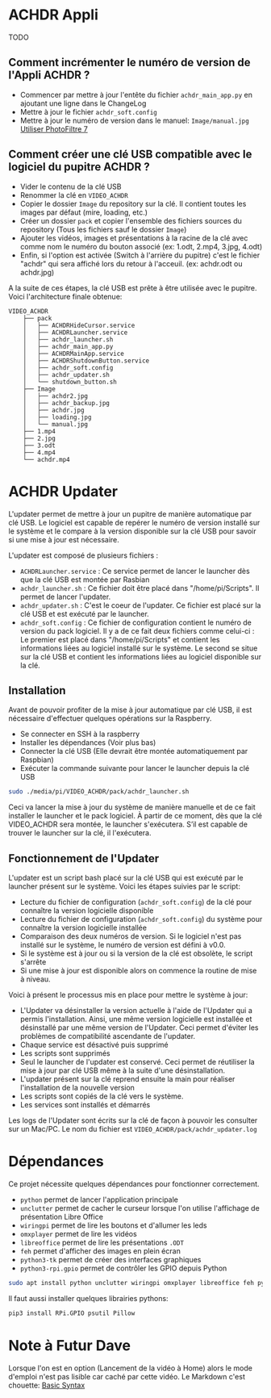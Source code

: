 # ACHDR Appli
TODO

## Comment incrémenter le numéro de version de l'Appli ACHDR ?

- Commencer par mettre à jour l'entête du fichier `achdr_main_app.py` en ajoutant une ligne dans le ChangeLog
- Mettre à jour le fichier `achdr_soft.config`
- Mettre à jour le numéro de version dans le manuel: `Image/manual.jpg` [Utiliser PhotoFiltre 7](http://www.photofiltre-studio.com/pf7.htm)

## Comment créer une clé USB compatible avec le logiciel du pupitre ACHDR ?

- Vider le contenu de la clé USB
- Renommer la clé en `VIDEO_ACHDR`
- Copier le dossier `Image` du repository sur la clé. Il contient toutes les images par défaut (mire, loading, etc.)
- Créer un dossier `pack` et copier l'ensemble des fichiers sources du repository (Tous les fichiers sauf le dossier `Image`)
- Ajouter les vidéos, images et présentations à la racine de la clé avec comme nom le numéro du bouton associé (ex: 1.odt, 2.mp4, 3.jpg, 4.odt)
- Enfin, si l'option est activée (Switch à l'arrière du pupitre) c'est le fichier "achdr" qui sera affiché lors du retour à l'acceuil. (ex: achdr.odt ou achdr.jpg)

A la suite de ces étapes, la clé USB est prête à être utilisée avec le pupitre. Voici l'architecture finale obtenue:
```
VIDEO_ACHDR
	├── pack
	│   ├── ACHDRHideCursor.service
	│   ├── ACHDRLauncher.service
	│   ├── achdr_launcher.sh
	│   ├── achdr_main_app.py
	│   ├── ACHDRMainApp.service
	│   ├── ACHDRShutdownButton.service
	│   ├── achdr_soft.config
	│   ├── achdr_updater.sh
	│   └── shutdown_button.sh
	├── Image
	│   ├── achdr2.jpg
	│   ├── achdr_backup.jpg
	│   ├── achdr.jpg
	│   ├── loading.jpg
	│   └── manual.jpg
	├── 1.mp4
	├── 2.jpg
	├── 3.odt
	├── 4.mp4
	└── achdr.mp4
```

# ACHDR Updater
L'updater permet de mettre à jour un pupitre de manière automatique par clé USB.
Le logiciel est capable de repérer le numéro de version installé sur le système et le compare à la version disponible sur la clé USB pour savoir si une mise à jour est nécessaire.

L'updater est composé de plusieurs fichiers :
- `ACHDRLauncher.service` : Ce service permet de lancer le launcher dès que la clé USB est montée par Rasbian
- `achdr_launcher.sh` : Ce fichier doit être placé dans "/home/pi/Scripts". Il permet de lancer l'updater.
- `achdr_updater.sh` : C'est le coeur de l'updater. Ce fichier est placé sur la clé USB et est exécuté par le launcher.
- `achdr_soft.config` : Ce fichier de configuration contient le numéro de version du pack logiciel. Il y a de ce fait deux fichiers comme celui-ci : Le premier est placé dans "/home/pi/Scripts" et contient les informations liées au logiciel installé sur le système. Le second se situe sur la clé USB et contient les informations liées au logiciel disponible sur la clé.

## Installation
Avant de pouvoir profiter de la mise à jour automatique par clé USB, il est nécessaire d'effectuer quelques opérations sur la Raspberry.

- Se connecter en SSH à la raspberry
- Installer les dépendances (Voir plus bas)
- Connecter la clé USB (Elle devrait être montée automatiquement par Raspbian)
- Exécuter la commande suivante pour lancer le launcher depuis la clé USB
```bash
sudo ./media/pi/VIDEO_ACHDR/pack/achdr_launcher.sh
```

Ceci va lancer la mise à jour du système de manière manuelle et de ce fait installer le launcher et le pack logiciel.
À partir de ce moment, dès que la clé VIDEO_ACHDR sera montée, le launcher s'exécutera. S’il est capable de trouver le launcher sur la clé, il l'exécutera.

## Fonctionnement de l'Updater

L'updater est un script bash placé sur la clé USB qui est exécuté par le launcher présent sur le système.
Voici les étapes suivies par le script:
- Lecture du fichier de configuration (`achdr_soft.config`) de la clé pour connaître la version logicielle disponible
- Lecture du fichier de configuration (`achdr_soft.config`) du système pour connaître la version logicielle installée
- Comparaison des deux numéros de version. Si le logiciel n'est pas installé sur le système, le numéro de version est défini à v0.0.
- Si le système est à jour ou si la version de la clé est obsolète, le script s'arrête
- Si une mise à jour est disponible alors on commence la routine de mise à niveau.

Voici à présent le processus mis en place pour mettre le système à jour:
- L'Updater va désinstaller la version actuelle à l'aide de l'Updater qui a permis l'installation. Ainsi, une même version logicielle est installée et désinstallé par une même version de l'Updater. Ceci permet d'éviter les problèmes de compatibilité ascendante de l'updater.
- Chaque service est désactivé puis supprimé
- Les scripts sont supprimés
- Seul le launcher de l'updater est conservé. Ceci permet de réutiliser la mise à jour par clé USB même à la suite d'une désinstallation.
- L'updater présent sur la clé reprend ensuite la main pour réaliser l'installation de la nouvelle version
- Les scripts sont copiés de la clé vers le système.
- Les services sont installés et démarrés

Les logs de l'Updater sont écrits sur la clé de façon à pouvoir les consulter sur un Mac/PC. Le nom du fichier est `VIDEO_ACHDR/pack/achdr_updater.log`

# Dépendances

Ce projet nécessite quelques dépendances pour fonctionner correctement.

- `python` permet de lancer l'application principale
- `unclutter` permet de cacher le curseur lorsque l'on utilise l'affichage de présentation Libre Office
- `wiringpi` permet de lire les boutons et d'allumer les leds
- `omxplayer` permet de lire les vidéos
- `libreoffice` permet de lire les présentations `.ODT`
- `feh` permet d'afficher des images en plein écran
- `python3-tk` permet de créer des interfaces graphiques
- `python3-rpi.gpio` permet de contrôler les GPIO depuis Python

```bash
sudo apt install python unclutter wiringpi omxplayer libreoffice feh python3-tk python3-dev python3-rpi.gpio
```

Il faut aussi installer quelques librairies pythons:
```bash
pip3 install RPi.GPIO psutil Pillow
```

# Note à Futur Dave
Lorsque l'on est en option (Lancement de la vidéo à Home) alors le mode d'emploi n'est pas lisible car caché par cette vidéo.
Le Markdown c'est chouette: [Basic Syntax](https://www.markdownguide.org/basic-syntax)
